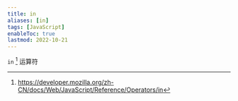 ```yaml
---
title: in
aliases: [in]
tags: [JavaScript]
enableToc: true
lastmod: 2022-10-21
---
```


`in` [^1] 运算符

[^1]: <https://developer.mozilla.org/zh-CN/docs/Web/JavaScript/Reference/Operators/in>
